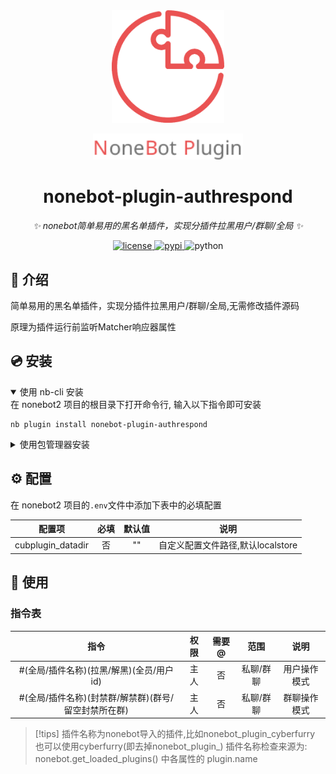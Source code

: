 <div align="center">
  <a href="https://v2.nonebot.dev/store"><img src="https://github.com/cubstaryow/nonebot-plugin-authrespond/blob/master/.github/nbp_logo.png" width="180" height="180" alt="NoneBotPluginLogo"></a>
  <br>
  <p><img src="https://github.com/cubstaryow/nonebot-plugin-authrespond/blob/master/.github/NoneBotPlugin.svg" width="240" alt="NoneBotPluginText"></p>
</div>

<div align="center">

# nonebot-plugin-authrespond

_✨ nonebot简单易用的黑名单插件，实现分插件拉黑用户/群聊/全局 ✨_


<a href="./LICENSE">
    <img src="https://img.shields.io/github/license/owner/nonebot-plugin-authrespond.svg" alt="license">
</a>
<a href="https://pypi.python.org/pypi/nonebot-plugin-authrespond">
    <img src="https://img.shields.io/pypi/v/nonebot-plugin-authrespond.svg" alt="pypi">
</a>
<img src="https://img.shields.io/badge/python-3.10+-blue.svg" alt="python">

</div>


## 📖 介绍

简单易用的黑名单插件，实现分插件拉黑用户/群聊/全局,无需修改插件源码

原理为插件运行前监听Matcher响应器属性

## 💿 安装

<details open>
<summary>使用 nb-cli 安装</summary>
在 nonebot2 项目的根目录下打开命令行, 输入以下指令即可安装

    nb plugin install nonebot-plugin-authrespond

</details>

<details>
<summary>使用包管理器安装</summary>
在 nonebot2 项目的插件目录下, 打开命令行, 根据你使用的包管理器, 输入相应的安装命令

<details>
<summary>pip</summary>

    pip install nonebot-plugin-authrespond
</details>
<details>
<summary>pdm</summary>

    pdm add nonebot-plugin-authrespond
</details>
<details>
<summary>poetry</summary>

    poetry add nonebot-plugin-authrespond
</details>
<details>
<summary>conda</summary>

    conda install nonebot-plugin-authrespond
</details>

打开 nonebot2 项目根目录下的 `pyproject.toml` 文件, 在 `[tool.nonebot]` 部分追加写入

    plugins = ["nonebot_plugin_authrespond"]

</details>

## ⚙️ 配置

在 nonebot2 项目的`.env`文件中添加下表中的必填配置

| 配置项 | 必填 | 默认值 | 说明 |
|:-----:|:----:|:----:|:----:|
| cubplugin_datadir | 否 | "" | 自定义配置文件路径,默认localstore |


## 🎉 使用
### 指令表
| 指令 | 权限 | 需要@ | 范围 | 说明 |
|:-----:|:----:|:----:|:----:|:----:|
| #(全局/插件名称)(拉黑/解黑)(全员/用户id) | 主人 | 否 | 私聊/群聊 | 用户操作模式 |
| #(全局/插件名称)(封禁群/解禁群)(群号/留空封禁所在群) | 主人 | 否 | 私聊/群聊 | 群聊操作模式 |

> [!tips]
> 插件名称为nonebot导入的插件,比如nonebot_plugin_cyberfurry
> 也可以使用cyberfurry(即去掉nonebot_plugin_)
> 插件名称检查来源为: nonebot.get_loaded_plugins() 中各属性的 plugin.name
